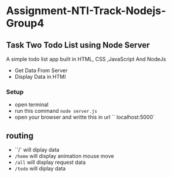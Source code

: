 # Assignment-NTI-Track-Nodejs-Group4

## Task Two Todo List using Node Server

A simple todo list app built in HTML, CSS ,JavaScript And NodeJs

- Get Data From Server
- Display Data in HTMl

### Setup

- open terminal
- run this command `node server.js `
- open your browser and writte this in url `` localhost:5000`

## routing

- ``/` will diplay data
- `/home` will display animation mouse move
- `/all` will display request data
- `/todo` will diplay data
